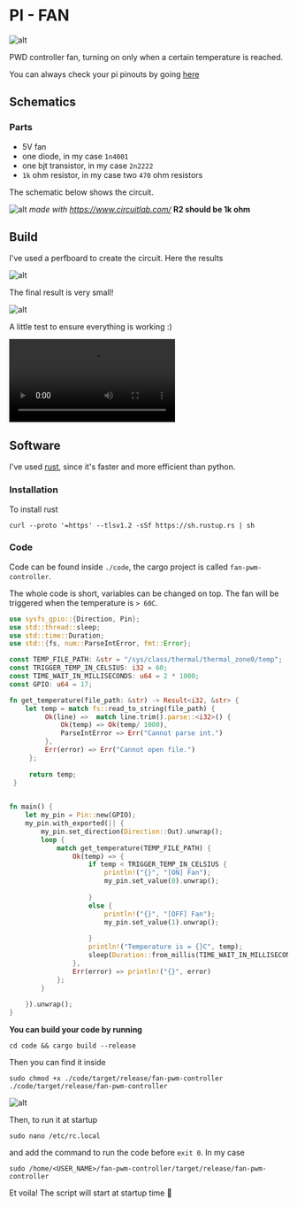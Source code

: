 # PI - FAN

![alt](./images/header.png)

PWD controller fan, turning on only when a certain temperature is reached.

You can always check your pi pinouts by going [here](https://pinout.xyz/)

## Schematics

### Parts

- 5V fan
- one diode, in my case `1n4001`
- one bjt transistor, in my case `2n2222`
- `1k` ohm resistor, in my case two `470` ohm resistors

The schematic below shows the circuit.

![alt](./images/schematics.png)
*made with https://www.circuitlab.com/*
**R2 should be 1k ohm**

## Build

I've used a perfboard to create the circuit. Here the results

![alt](./images/0.jpeg)

The final result is very small!

![alt](./images/1.jpeg)

A little test to ensure everything is working :) 

![alt](./images/test.mp4)

## Software

I've used [rust](https://www.rust-lang.org/tools/install), since it's faster and more efficient than python.

### Installation

To install rust

```
curl --proto '=https' --tlsv1.2 -sSf https://sh.rustup.rs | sh
```

### Code

Code can be found inside `./code`, the cargo project is called `fan-pwm-controller`.

The whole code is short, variables can be changed on top. The fan will be triggered when the temperature is `> 60C`.

```rust
use sysfs_gpio::{Direction, Pin};
use std::thread::sleep;
use std::time::Duration;
use std::{fs, num::ParseIntError, fmt::Error};

const TEMP_FILE_PATH: &str = "/sys/class/thermal/thermal_zone0/temp";
const TRIGGER_TEMP_IN_CELSIUS: i32 = 60;
const TIME_WAIT_IN_MILLISECONDS: u64 = 2 * 1000;
const GPIO: u64 = 17;

fn get_temperature(file_path: &str) -> Result<i32, &str> {
    let temp = match fs::read_to_string(file_path) {
         Ok(line) =>  match line.trim().parse::<i32>() {
             Ok(temp) => Ok(temp/ 1000),
             ParseIntError => Err("Cannot parse int.")
         },
         Err(error) => Err("Cannot open file.")
     };
 
     return temp;
 }
 

fn main() {
    let my_pin = Pin::new(GPIO);
    my_pin.with_exported(|| {
        my_pin.set_direction(Direction::Out).unwrap();
        loop {
            match get_temperature(TEMP_FILE_PATH) {
                Ok(temp) => {
                    if temp < TRIGGER_TEMP_IN_CELSIUS { 
                        println!("{}", "[ON] Fan");
                        my_pin.set_value(0).unwrap();
    
                    }
                    else {
                        println!("{}", "[OFF] Fan");
                        my_pin.set_value(1).unwrap();
                
                    }
                    println!("Temperature is = {}C", temp);
                    sleep(Duration::from_millis(TIME_WAIT_IN_MILLISECONDS));
                },
                Err(error) => println!("{}", error)
            };
        }
     
    }).unwrap();
}
```

**You can build your code by running**

```
cd code && cargo build --release
```

Then you can find it inside

```
sudo chmod +x ./code/target/release/fan-pwm-controller
./code/target/release/fan-pwm-controller
```

![alt](./images/rust.png)

Then, to run it at startup

```
sudo nano /etc/rc.local

```

and add the command to run the code before `exit 0`. In my case

```
sudo /home/<USER_NAME>/fan-pwm-controller/target/release/fan-pwm-controller
```



Et voila! The script will start at startup time 🥳 
